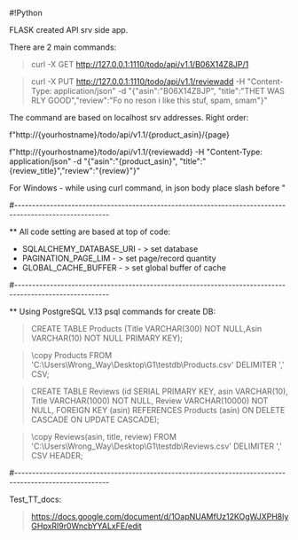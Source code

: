 #!Python

FLASK created API srv side app.

There are 2 main commands:

> curl -X GET http://127.0.0.1:1110/todo/api/v1.1/B06X14Z8JP/1

> curl -X PUT http://127.0.0.1:1110/todo/api/v1.1/reviewadd -H "Content-Type: application/json" -d "{\"asin\":\"B06X14Z8JP\", \"title\":\"THET WAS RLY GOOD\",\"review\":\"Fo no reson i like this stuf, spam, smam\"}"

The command are based on localhost srv addresses. Right order:

f"http://{yourhostname}/todo/api/v1.1/{product_asin}/{page}

f"http://{yourhostname}/todo/api/v1.1/{reviewadd} -H "Content-Type: application/json" -d "{\"asin\":\"{product_asin}\", \"title\":\"{review_title}\",\"review\":\"{review}\"}"

For Windows - while using curl command, in json body place slash before "

#--------------------------------------------------------------------------------------------------------

** All code setting are based at top of code:


- SQLALCHEMY_DATABASE_URI	- >	set database
- PAGINATION_PAGE_LIM		- > set page/record quantity
- GLOBAL_CACHE_BUFFER		- > set global buffer of cache

#--------------------------------------------------------------------------------------------------------

** Using PostgreSQL V.13 psql commands for create DB:

> CREATE TABLE Products (Title VARCHAR(300) NOT NULL,Asin VARCHAR(10) NOT NULL PRIMARY KEY);

> \copy Products FROM 'C:\Users\Wrong_Way\Desktop\G1\testdb\Products.csv' DELIMITER ',' CSV;

> CREATE TABLE Reviews (id SERIAL PRIMARY KEY, asin VARCHAR(10), Title VARCHAR(1000) NOT NULL, Review VARCHAR(10000) NOT NULL, FOREIGN KEY (asin) REFERENCES Products (asin) ON DELETE CASCADE ON UPDATE CASCADE);

> \copy Reviews(asin, title, review) FROM 'C:\Users\Wrong_Way\Desktop\G1\testdb\Reviews.csv' DELIMITER ',' CSV HEADER;

#--------------------------------------------------------------------------------------------------------

Test_TT_docs:

> https://docs.google.com/document/d/1OapNUAMfUz12KOgWJXPH8lyGHpxRI9r0WncbYYALxFE/edit